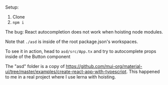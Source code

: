 Setup:
1. Clone
2. `npm i`

The bug:
React autocompletion does not work when hoisting node modules.

Note that `./asd` is inside of the root package.json's workspaces.

To see it in action, head to `asd/src/App.tx` and try to autocomplete props inside of the Button component

The "asd" folder is a copy of https://github.com/mui-org/material-ui/tree/master/examples/create-react-app-with-typescript.
This happened to me in a real project where I use lerna with hoisting.
